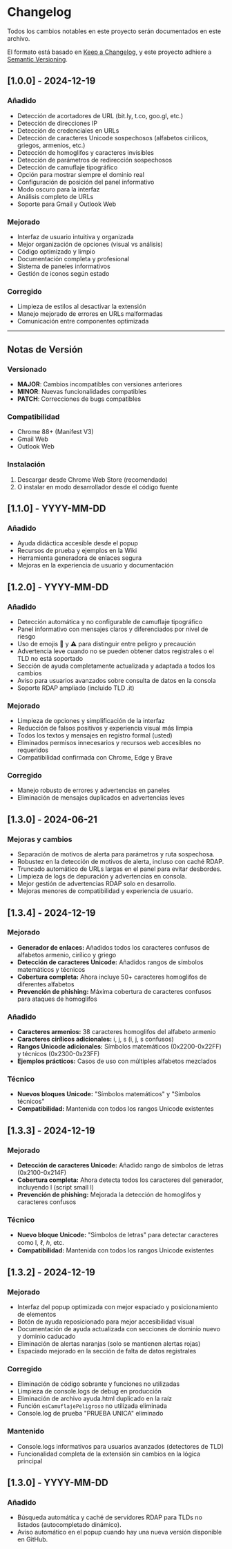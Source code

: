 # Changelog

Todos los cambios notables en este proyecto serán documentados en este archivo.

El formato está basado en [Keep a Changelog](https://keepachangelog.com/en/1.0.0/),
y este proyecto adhiere a [Semantic Versioning](https://semver.org/spec/v2.0.0.html).

## [1.0.0] - 2024-12-19

### Añadido
- Detección de acortadores de URL (bit.ly, t.co, goo.gl, etc.)
- Detección de direcciones IP
- Detección de credenciales en URLs
- Detección de caracteres Unicode sospechosos (alfabetos cirílicos, griegos, armenios, etc.)
- Detección de homoglifos y caracteres invisibles
- Detección de parámetros de redirección sospechosos
- Detección de camuflaje tipográfico
- Opción para mostrar siempre el dominio real
- Configuración de posición del panel informativo
- Modo oscuro para la interfaz
- Análisis completo de URLs
- Soporte para Gmail y Outlook Web

### Mejorado
- Interfaz de usuario intuitiva y organizada
- Mejor organización de opciones (visual vs análisis)
- Código optimizado y limpio
- Documentación completa y profesional
- Sistema de paneles informativos
- Gestión de iconos según estado

### Corregido
- Limpieza de estilos al desactivar la extensión
- Manejo mejorado de errores en URLs malformadas
- Comunicación entre componentes optimizada



---

## Notas de Versión

### Versionado
- **MAJOR**: Cambios incompatibles con versiones anteriores
- **MINOR**: Nuevas funcionalidades compatibles
- **PATCH**: Correcciones de bugs compatibles

### Compatibilidad
- Chrome 88+ (Manifest V3)
- Gmail Web
- Outlook Web

### Instalación
1. Descargar desde Chrome Web Store (recomendado)
2. O instalar en modo desarrollador desde el código fuente 

## [1.1.0] - YYYY-MM-DD
### Añadido
- Ayuda didáctica accesible desde el popup
- Recursos de prueba y ejemplos en la Wiki
- Herramienta generadora de enlaces segura
- Mejoras en la experiencia de usuario y documentación 

## [1.2.0] - YYYY-MM-DD
### Añadido
- Detección automática y no configurable de camuflaje tipográfico
- Panel informativo con mensajes claros y diferenciados por nivel de riesgo
- Uso de emojis 🚫 y ⚠️ para distinguir entre peligro y precaución
- Advertencia leve cuando no se pueden obtener datos registrales o el TLD no está soportado
- Sección de ayuda completamente actualizada y adaptada a todos los cambios
- Aviso para usuarios avanzados sobre consulta de datos en la consola
- Soporte RDAP ampliado (incluido TLD .it)

### Mejorado
- Limpieza de opciones y simplificación de la interfaz
- Reducción de falsos positivos y experiencia visual más limpia
- Todos los textos y mensajes en registro formal (usted)
- Eliminados permisos innecesarios y recursos web accesibles no requeridos
- Compatibilidad confirmada con Chrome, Edge y Brave

### Corregido
- Manejo robusto de errores y advertencias en paneles
- Eliminación de mensajes duplicados en advertencias leves

## [1.3.0] - 2024-06-21
### Mejoras y cambios
- Separación de motivos de alerta para parámetros y ruta sospechosa.
- Robustez en la detección de motivos de alerta, incluso con caché RDAP.
- Truncado automático de URLs largas en el panel para evitar desbordes.
- Limpieza de logs de depuración y advertencias en consola.
- Mejor gestión de advertencias RDAP solo en desarrollo.
- Mejoras menores de compatibilidad y experiencia de usuario.

## [1.3.4] - 2024-12-19

### Mejorado
- **Generador de enlaces:** Añadidos todos los caracteres confusos de alfabetos armenio, cirílico y griego
- **Detección de caracteres Unicode:** Añadidos rangos de símbolos matemáticos y técnicos
- **Cobertura completa:** Ahora incluye 50+ caracteres homoglifos de diferentes alfabetos
- **Prevención de phishing:** Máxima cobertura de caracteres confusos para ataques de homoglifos

### Añadido
- **Caracteres armenios:** 38 caracteres homoglifos del alfabeto armenio
- **Caracteres cirílicos adicionales:** і, ј, ѕ (i, j, s confusos)
- **Rangos Unicode adicionales:** Símbolos matemáticos (0x2200-0x22FF) y técnicos (0x2300-0x23FF)
- **Ejemplos prácticos:** Casos de uso con múltiples alfabetos mezclados

### Técnico
- **Nuevos bloques Unicode:** "Símbolos matemáticos" y "Símbolos técnicos"
- **Compatibilidad:** Mantenida con todos los rangos Unicode existentes

## [1.3.3] - 2024-12-19

### Mejorado
- **Detección de caracteres Unicode:** Añadido rango de símbolos de letras (0x2100-0x214F)
- **Cobertura completa:** Ahora detecta todos los caracteres del generador, incluyendo ⅼ (script small l)
- **Prevención de phishing:** Mejorada la detección de homoglifos y caracteres confusos

### Técnico
- **Nuevo bloque Unicode:** "Símbolos de letras" para detectar caracteres como ⅼ, ℓ, ℎ, etc.
- **Compatibilidad:** Mantenida con todos los rangos Unicode existentes

## [1.3.2] - 2024-12-19
### Mejorado
- Interfaz del popup optimizada con mejor espaciado y posicionamiento de elementos
- Botón de ayuda reposicionado para mejor accesibilidad visual
- Documentación de ayuda actualizada con secciones de dominio nuevo y dominio caducado
- Eliminación de alertas naranjas (solo se mantienen alertas rojas)
- Espaciado mejorado en la sección de falta de datos registrales

### Corregido
- Eliminación de código sobrante y funciones no utilizadas
- Limpieza de console.logs de debug en producción
- Eliminación de archivo ayuda.html duplicado en la raíz
- Función `esCamuflajePeligroso` no utilizada eliminada
- Console.log de prueba "PRUEBA UNICA" eliminado

### Mantenido
- Console.logs informativos para usuarios avanzados (detectores de TLD)
- Funcionalidad completa de la extensión sin cambios en la lógica principal

## [1.3.0] - YYYY-MM-DD
### Añadido
- Búsqueda automática y caché de servidores RDAP para TLDs no listados (autocompletado dinámico).
- Aviso automático en el popup cuando hay una nueva versión disponible en GitHub.